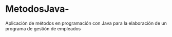 # MetodosJava-
Aplicación de métodos en programación con Java para la elaboración de un programa de gestión de empleados
